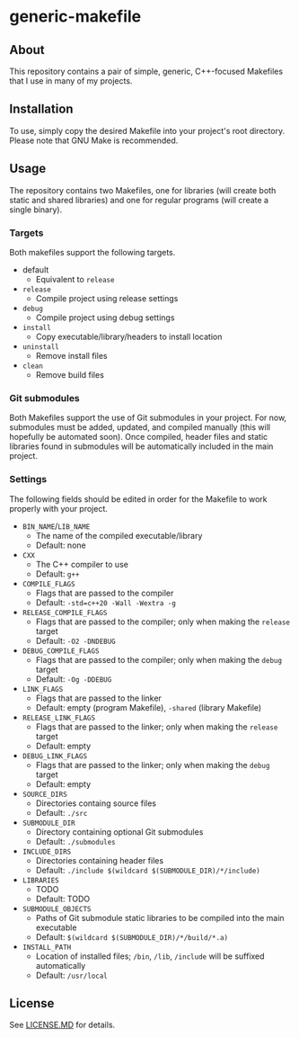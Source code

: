 # generic-makefile

## About
This repository contains a pair of simple, generic, C++-focused Makefiles that I use in many of my projects.

## Installation
To use, simply copy the desired Makefile into your project's root directory. Please note that GNU Make is recommended.

## Usage
The repository contains two Makefiles, one for libraries (will create both static and shared libraries) and one for regular programs (will create a single binary).

### Targets
Both makefiles support the following targets.

- default
  - Equivalent to `release`
- `release`
  - Compile project using release settings
- `debug`
  - Compile project using debug settings
- `install`
  - Copy executable/library/headers to install location
- `uninstall`
  - Remove install files
- `clean`
  - Remove build files

### Git submodules
Both Makefiles support the use of Git submodules in your project. For now, submodules must be added, updated, and compiled manually (this will hopefully be automated soon). Once compiled, header files and static libraries found in submodules will be automatically included in the main project.

### Settings
The following fields should be edited in order for the Makefile to work properly with your project.

- `BIN_NAME`/`LIB_NAME`
  - The name of the compiled executable/library
  - Default: none
- `CXX`
  - The C++ compiler to use
  - Default: `g++`
- `COMPILE_FLAGS`
  - Flags that are passed to the compiler
  - Default: `-std=c++20 -Wall -Wextra -g`
- `RELEASE_COMPILE_FLAGS`
  - Flags that are passed to the compiler; only when making the `release` target
  - Default: `-O2 -DNDEBUG`
- `DEBUG_COMPILE_FLAGS`
  - Flags that are passed to the compiler; only when making the `debug` target
  - Default: `-Og -DDEBUG`
- `LINK_FLAGS`
  - Flags that are passed to the linker
  - Default: empty (program Makefile), `-shared` (library Makefile)
- `RELEASE_LINK_FLAGS`
  - Flags that are passed to the linker; only when making the `release` target
  - Default: empty
- `DEBUG_LINK_FLAGS`
  - Flags that are passed to the linker; only when making the `debug` target
  - Default: empty
- `SOURCE_DIRS`
  - Directories containg source files
  - Default: `./src`
- `SUBMODULE_DIR`
  - Directory containing optional Git submodules
  - Default: `./submodules`
- `INCLUDE_DIRS`
  - Directories containing header files
  - Default: `./include $(wildcard $(SUBMODULE_DIR)/*/include)`
- `LIBRARIES`
  - TODO
  - Default: TODO
- `SUBMODULE_OBJECTS`
  - Paths of Git submodule static libraries to be compiled into the main executable
  - Default: `$(wildcard $(SUBMODULE_DIR)/*/build/*.a)`
- `INSTALL_PATH`
  - Location of installed files; `/bin`, `/lib`, `/include` will be suffixed automatically
  - Default: `/usr/local`

## License
See [LICENSE.MD](LICENSE.MD) for details.
